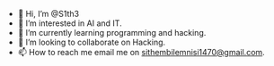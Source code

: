 - 👋 Hi, I’m @S1th3
- 👀 I’m interested in AI and IT.
- 🌱 I’m currently learning programming and hacking.
- 💞️ I’m looking to collaborate on Hacking.
- 📫 How to reach me email me on sithembilemnisi1470@gmail.com.

<!---
S1th3/S1th3 is a ✨ special ✨ repository because its `README.md` (this file) appears on your GitHub profile.
You can click the Preview link to take a look at your changes.
--->
